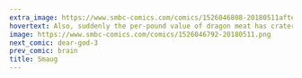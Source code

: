 ```yaml
---
extra_image: https://www.smbc-comics.com/comics/1526046808-20180511after.png
hovertext: Also, suddenly the per-pound value of dragon meat has cratered.
image: https://www.smbc-comics.com/comics/1526046792-20180511.png
next_comic: dear-god-3
prev_comic: brain
title: Smaug
---
```


